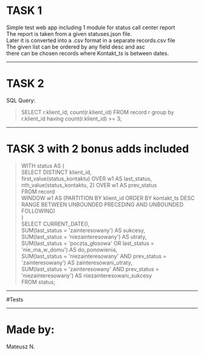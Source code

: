 # TASK 1

Simple test web app including 1 module for status call center report<br>
The report is taken from a given statuses.json file.<br>
Later it is converted into a .csv format in a separate records.csv file<br>
The given list can be ordered by any field desc and asc<br>
there can be chosen records where Kontakt_ts is between dates.

--------------------------
# TASK 2

SQL Query:

>SELECT r.klient_id, count(r.klient_id) FROM record r group by r.klient_id having count(r.klient_id) >= 3;
      



------------------------------
# TASK 3 with 2 bonus adds included

>WITH status AS (<br>
SELECT DISTINCT klient_id,<br>
first_value(status_kontaktu) OVER w1 AS last_status,<br>
nth_value(status_kontaktu, 2) OVER w1 AS prev_status<br>
FROM record<br>
WINDOW w1 AS (PARTITION BY klient_id ORDER BY kontakt_ts DESC RANGE BETWEEN UNBOUNDED PRECEDING AND UNBOUNDED FOLLOWING)<br>
)<br>
SELECT CURRENT_DATE(),<br>
SUM(last_status = 'zainteresowany') AS sukcesy,<br>
SUM(last_status = 'niezainteresowany') AS utraty,<br>
SUM(last_status = 'poczta_głosowa' OR last_status = 'nie_ma_w_domu') AS do_ponowienia,<br>
SUM(last_status = 'niezainteresowany' AND prev_status = 'zainteresowany') AS zainteresowani_utraty,<br>
SUM(last_status = 'zainteresowany' AND prev_status = 'niezainteresowany') AS niezainteresowani_sukcesy<br>
FROM status;<br>



------------------------------
#Tests


--------------------------

# Made by:

Mateusz N.